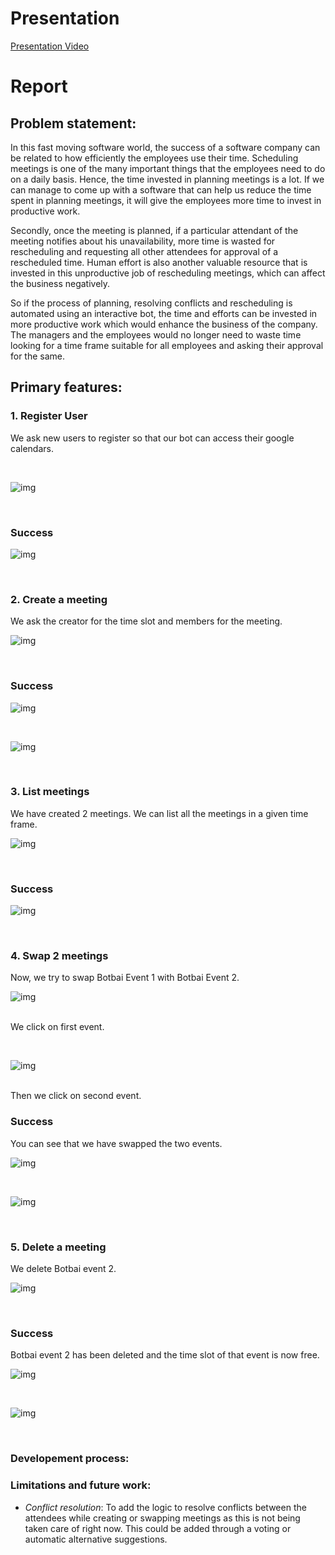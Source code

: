 
# Presentation

[Presentation Video](https://www.youtube.com/watch?v=TrGm6JbKymk&t=176s)


# Report

## Problem statement:
In this fast moving software world, the success of a software company can be related to how efficiently the employees use their time. Scheduling meetings is one of the many important things that the employees need to do on a daily basis. Hence, the time invested in planning meetings is a lot. If we can manage to come up with a software that can help us reduce the time spent in planning meetings, it will give the employees more time to invest in productive work.

Secondly, once the meeting is planned, if a particular attendant of the meeting notifies about his unavailability, more time is wasted for rescheduling and requesting all other attendees for approval of a rescheduled time. Human effort is also another valuable resource that is invested in this unproductive job of rescheduling meetings, which can affect the business negatively.

So if the process of planning, resolving conflicts and rescheduling is automated using an interactive bot, the time and efforts can be invested in more productive work which would enhance the business of the company. The managers and the employees would no longer need to waste time looking for a time frame suitable for all employees and asking their approval for the same.


## Primary features:

### 1. Register User


We ask new users to register so that our bot can access their google calendars.   

<br />


![img](https://github.ncsu.edu/nsingh9/CSC510-Bot/blob/master/img/register.png)        

<br />

### Success

![img](https://github.ncsu.edu/nsingh9/CSC510-Bot/blob/master/img/register%20op.png)

<br />

### 2. Create a meeting

We ask the creator for the time slot and members for the meeting.

![img](https://github.ncsu.edu/nsingh9/CSC510-Bot/blob/master/img/Schedule.png)    

<br />

### Success

![img](https://github.ncsu.edu/nsingh9/CSC510-Bot/blob/master/img/Schedule%20op.png)

<br />


![img](https://github.ncsu.edu/nsingh9/CSC510-Bot/blob/master/img/Schedule%20op2.png)

<br />



### 3. List meetings

We have created 2 meetings. We can list all the meetings in a given time frame.


![img](https://github.ncsu.edu/nsingh9/CSC510-Bot/blob/master/img/List.png)    

<br />

### Success

![img](https://github.ncsu.edu/nsingh9/CSC510-Bot/blob/master/img/List%20op.png)

<br />



### 4. Swap 2 meetings

Now, we try to swap Botbai Event 1 with Botbai Event 2.

![img](https://github.ncsu.edu/nsingh9/CSC510-Bot/blob/master/img/Swap%201.png)   
<br />

We click on first event.

<br />


![img](https://github.ncsu.edu/nsingh9/CSC510-Bot/blob/master/img/Swap%202.png) 

<br />
Then we click on second event.

<br />

### Success

You can see that we have swapped the two events.


![img](https://github.ncsu.edu/nsingh9/CSC510-Bot/blob/master/img/Swap%20op.png)

<br />


![img](https://github.ncsu.edu/nsingh9/CSC510-Bot/blob/master/img/Swap%20op%202.png)

<br />
 


### 5. Delete a meeting

We delete Botbai event 2. 
<br />

![img](https://github.ncsu.edu/nsingh9/CSC510-Bot/blob/master/img/Delete.png)    

<br />


### Success
Botbai event 2 has been deleted and the time slot of that event is now free.

![img](https://github.ncsu.edu/nsingh9/CSC510-Bot/blob/master/img/Delete%20op%202.png)

<br />

![img](https://github.ncsu.edu/nsingh9/CSC510-Bot/blob/master/img/delete%20op.png)

<br />




### Developement process:

### Limitations and future work:
 * *Conflict resolution*: To add the logic to resolve conflicts between the attendees while creating or swapping meetings as this is not being taken care of right now. This could be added through a voting or automatic alternative suggestions.

